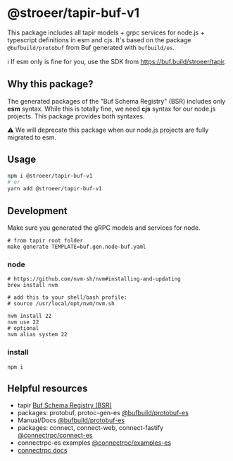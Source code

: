 # @stroeer/tapir-buf-v1

This package includes all tapir models + grpc services for node.js + typescript definitions in esm and cjs. It's based on the package `@bufbuild/protobuf` from Buf generated with `bufbuild/es`.

:information_source: If esm only is fine for you, use the SDK from https://buf.build/stroeer/tapir.

## Why this package?

The generated packages of the "Buf Schema Registry" (BSR) includes only **esm** syntax. While this is totally fine, we need **cjs** syntax for our node.js projects. This package provides both syntaxes. 

:warning: We will deprecate this package when our node.js projects are fully migrated to esm.

## Usage

```bash
npm i @stroeer/tapir-buf-v1
# or
yarn add @stroeer/tapir-buf-v1
```

## Development

Make sure you generated the gRPC models and services for node.

```shell
# from tapir root folder
make generate TEMPLATE=buf.gen.node-buf.yaml
```

### node

```shell
# https://github.com/nvm-sh/nvm#installing-and-updating
brew install nvm

# add this to your shell/bash profile:
# source /usr/local/opt/nvm/nvm.sh

nvm install 22
nvm use 22
# optional
nvm alias system 22
```

### install

```shell
npm i
```

## Helpful resources

- tapir [Buf Schema Registry (BSR)](https://buf.build/stroeer/tapir)
- packages: protobuf, protoc-gen-es [@bufbuild/protobuf-es](https://github.com/bufbuild/protobuf-es)
- Manual/Docs [@bufbuild/protobuf-es](https://github.com/bufbuild/protobuf-es/blob/main/MANUAL.md)
- packages: connect, connect-web, connect-fastify [@connectrpc/connect-es](https://github.com/connectrpc/connect-es)
- connectrpc-es examples [@connectrpc/examples-es](https://github.com/connectrpc/examples-es)
- [connectrpc docs](https://connectrpc.com/docs/introduction)

